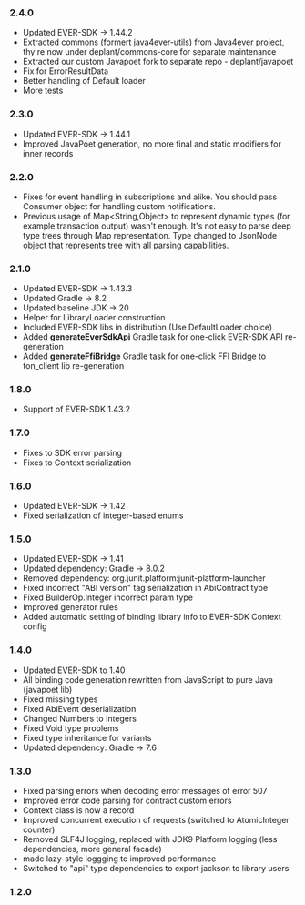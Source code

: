 ### 2.4.0

- Updated EVER-SDK -> 1.44.2
- Extracted commons (formert java4ever-utils) from Java4ever project, thy're now under deplant/commons-core for separate maintenance
- Extracted our custom Javapoet fork to separate repo - deplant/javapoet
- Fix for ErrorResultData
- Better handling of Default loader
- More tests

### 2.3.0

- Updated EVER-SDK -> 1.44.1
- Improved JavaPoet generation, no more final and static modifiers for inner records

### 2.2.0

- Fixes for event handling in subscriptions and alike. You should pass Consumer object for handling custom notifications.
- Previous usage of Map<String,Object> to represent dynamic types (for example transaction output) wasn't enough. It's not easy to parse deep type trees through Map representation. Type changed to JsonNode object that represents tree with all parsing capabilities. 

### 2.1.0

- Updated EVER-SDK -> 1.43.3
- Updated Gradle -> 8.2
- Updated baseline JDK -> 20
- Helper for LibraryLoader construction
- Included EVER-SDK libs in distribution (Use DefaultLoader choice)
- Added **generateEverSdkApi** Gradle task for one-click EVER-SDK API re-generation
- Added **generateFfiBridge** Gradle task for one-click FFI Bridge to ton_client lib re-generation

### 1.8.0

- Support of EVER-SDK 1.43.2

### 1.7.0

- Fixes to SDK error parsing
- Fixes to Context serialization

### 1.6.0

- Updated EVER-SDK -> 1.42
- Fixed serialization of integer-based enums

### 1.5.0

- Updated EVER-SDK -> 1.41
- Updated dependency: Gradle -> 8.0.2
- Removed dependency: org.junit.platform:junit-platform-launcher
- Fixed incorrect "ABI version" tag serialization in AbiContract type
- Fixed BuilderOp.Integer incorrect param type
- Improved generator rules
- Added automatic setting of binding library info to EVER-SDK Context config

### 1.4.0

- Updated EVER-SDK to 1.40
- All binding code generation rewritten from JavaScript to pure Java (javapoet lib)
- Fixed missing types
- Fixed AbiEvent deserialization
- Changed Numbers to Integers
- Fixed Void type problems
- Fixed type inheritance for variants
- Updated dependency: Gradle -> 7.6

### 1.3.0

- Fixed parsing errors when decoding error messages of error 507
- Improved error code parsing for contract custom errors
- Context class is now a record
- Improved concurrent execution of requests (switched to AtomicInteger counter)
- Removed SLF4J logging, replaced with JDK9 Platform logging (less dependencies, more general facade)
- made lazy-style loggging to improved performance
- Switched to "api" type dependencies to export jackson to library users

### 1.2.0